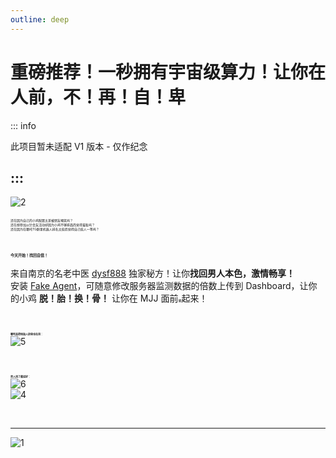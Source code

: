 ```yaml
---
outline: deep
---
```


# 重磅推荐！一秒拥有宇宙级算力！让你在人前，不！再！自！卑  

::: info

此项目暂未适配 V1 版本 - 仅作纪念

:::
---
![2](/images/case4/2.png)  
<br/>
<span style="font-size: 5">还在因为自己的小鸡配置太差被朋友嘲笑吗？ </span>  
<span style="font-size: 5">还在想参加以针会友活动却因为小鸡不够排面而觉得羞耻吗？ </span>  
<span style="font-size: 5">还在因为在哪吒TG群里机器人排名太低而觉得自己低人一等吗？ </span>  
<br/>  
<span style="font-size: 6">**今天开始！找回自信！**</span>
<br/>  

来自南京的名老中医 [dysf888](https://github.com/dysf888) 独家秘方！让你**找回男人本色，激情畅享！**  
安装 [Fake Agent](https://github.com/dysf888/fake-nezha-agent)，可随意修改服务器监测数据的倍数上传到 Dashboard，让你的小鸡 **脱！胎！换！骨！** 让你在 MJJ 面前<span style="font-size: 5">硬</span>起来！  

<br/>  

<span style="font-size: 4">**哪吒监控创始人奶爸也在用：**</span>  
![5](/images/case4/5.png)  

<br/>  

<span style="font-size: 4">**男人用了都说好：**</span>  
![6](/images/case4/6.png)  
![4](/images/case4/4.jpg)  

<br/>  

---
![1](/images/case4/1.jpeg)

